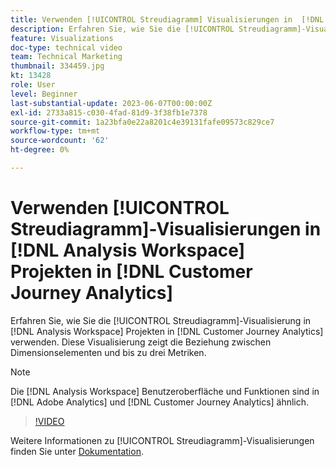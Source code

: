 ```yaml
---
title: Verwenden [!UICONTROL Streudiagramm] Visualisierungen in  [!DNL Analysis Workspace]  Projekten
description: Erfahren Sie, wie Sie die [!UICONTROL Streudiagramm]-Visualisierung in  [!DNL Analysis Workspace] -Projekten in  [!DNL Customer Journey Analytics].
feature: Visualizations
doc-type: technical video
team: Technical Marketing
thumbnail: 334459.jpg
kt: 13428
role: User
level: Beginner
last-substantial-update: 2023-06-07T00:00:00Z
exl-id: 2733a815-c030-4fad-81d9-3f38fb1e7378
source-git-commit: 1a23bfa0e22a8201c4e39131fafe09573c829ce7
workflow-type: tm+mt
source-wordcount: '62'
ht-degree: 0%

---
```


# Verwenden [!UICONTROL Streudiagramm]-Visualisierungen in [!DNL Analysis Workspace] Projekten in [!DNL Customer Journey Analytics]

Erfahren Sie, wie Sie die [!UICONTROL Streudiagramm]-Visualisierung in [!DNL Analysis Workspace] Projekten in [!DNL Customer Journey Analytics] verwenden. Diese Visualisierung zeigt die Beziehung zwischen Dimensionselementen und bis zu drei Metriken.

>[!NOTE]
>
>Die [!DNL Analysis Workspace] Benutzeroberfläche und Funktionen sind in [!DNL Adobe Analytics] und [!DNL Customer Journey Analytics] ähnlich.

>[!VIDEO](https://video.tv.adobe.com/v/334459/?quality=12&learn=on)

Weitere Informationen zu [!UICONTROL Streudiagramm]-Visualisierungen finden Sie unter [Dokumentation](https://experienceleague.adobe.com/docs/analytics-platform/using/cja-workspace/visualizations/scatterplot.html?lang=de).
